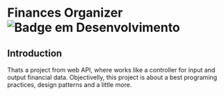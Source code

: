 # Finances Organizer ![Badge em Desenvolvimento](https://img.shields.io/static/v1?label=Status&message=EM%20DESENVOLVIMENTO&color=GREEN)
<h2>Introduction</h2>
Thats a project from web API, where works like a controller for input and output financial data. Objectivelly, this project is about a best programing practices, design patterns and a little more. 
